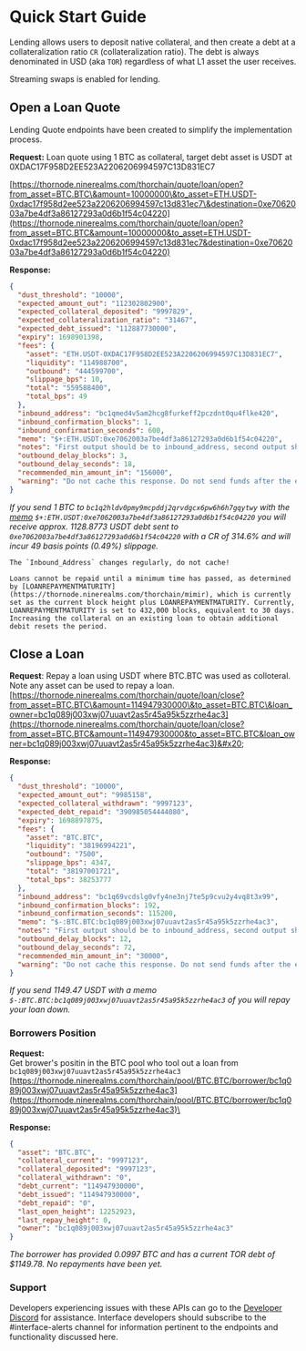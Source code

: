 # Quick Start Guide

Lending allows users to deposit native collateral, and then create a debt at a collateralization ratio `CR` (collateralization ratio). The debt is always denominated in USD (aka `TOR`) regardless of what L1 asset the user receives.

Streaming swaps is enabled for lending.&#x20;

## Open a Loan Quote

Lending Quote endpoints have been created to simplify the implementation process.&#x20;

**Request:** Loan quote using 1 BTC as collateral, target debt asset is USDT at 0XDAC17F958D2EE523A2206206994597C13D831EC7

[https://thornode.ninerealms.com/thorchain/quote/loan/open?from_asset=BTC.BTC\&amount=10000000\&to_asset=ETH.USDT-0xdac17f958d2ee523a2206206994597c13d831ec7\&destination=0xe7062003a7be4df3a86127293a0d6b1f54c04220](https://thornode.ninerealms.com/thorchain/quote/loan/open?from_asset=BTC.BTC&amount=10000000&to_asset=ETH.USDT-0xdac17f958d2ee523a2206206994597c13d831ec7&destination=0xe7062003a7be4df3a86127293a0d6b1f54c04220)

**Response:**

```json
{
  "dust_threshold": "10000",
  "expected_amount_out": "112302802900",
  "expected_collateral_deposited": "9997829",
  "expected_collateralization_ratio": "31467",
  "expected_debt_issued": "112887730000",
  "expiry": 1698901398,
  "fees": {
    "asset": "ETH.USDT-0XDAC17F958D2EE523A2206206994597C13D831EC7",
    "liquidity": "114988700",
    "outbound": "444599700",
    "slippage_bps": 10,
    "total": "559588400",
    "total_bps": 49
  },
  "inbound_address": "bc1qmed4v5am2hcg8furkeff2pczdnt0qu4flke420",
  "inbound_confirmation_blocks": 1,
  "inbound_confirmation_seconds": 600,
  "memo": "$+:ETH.USDT:0xe7062003a7be4df3a86127293a0d6b1f54c04220",
  "notes": "First output should be to inbound_address, second output should be change back to self, third output should be OP_RETURN, limited to 80 bytes. Do not send below the dust threshold. Do not use exotic spend scripts, locks or address formats (P2WSH with Bech32 address format preferred).",
  "outbound_delay_blocks": 3,
  "outbound_delay_seconds": 18,
  "recommended_min_amount_in": "156000",
  "warning": "Do not cache this response. Do not send funds after the expiry."
}
```

_If you send 1 BTC to `bc1q2hldv0pmy9mcpddj2qrvdgcx6pw6h6h7gqytwy` with the_ [_memo_](../concepts/memos.md#open-loan) _`$+:ETH.USDT:0xe7062003a7be4df3a86127293a0d6b1f54c04220` you will receive approx. 1128.8773 USDT debt sent to `0xe7062003a7be4df3a86127293a0d6b1f54c04220` with a CR of 314.6% and will incur 49 basis points (0.49%) slippage._&#x20;

```admonish danger
The `Inbound_Address` changes regularly, do not cache!
```

```admonish warning
Loans cannot be repaid until a minimum time has passed, as determined by [LOANREPAYMENTMATURITY](https://thornode.ninerealms.com/thorchain/mimir), which is currently set as the current block height plus LOANREPAYMENTMATURITY. Currently, LOANREPAYMENTMATURITY is set to 432,000 blocks, equivalent to 30 days. Increasing the collateral on an existing loan to obtain additional debit resets the period.
```

## **Close a Loan**

**Request**: Repay a loan using USDT where BTC.BTC was used as colloteral. Note any asset can be used to repay a loan. [https://thornode.ninerealms.com/thorchain/quote/loan/close?from_asset=BTC.BTC\&amount=114947930000\&to_asset=BTC.BTC\&loan_owner=bc1q089j003xwj07uuavt2as5r45a95k5zzrhe4ac3](https://thornode.ninerealms.com/thorchain/quote/loan/close?from_asset=BTC.BTC&amount=114947930000&to_asset=BTC.BTC&loan_owner=bc1q089j003xwj07uuavt2as5r45a95k5zzrhe4ac3)&#x20;

**Response:**

```json
{
  "dust_threshold": "10000",
  "expected_amount_out": "9985158",
  "expected_collateral_withdrawn": "9997123",
  "expected_debt_repaid": "390985054444080",
  "expiry": 1698897875,
  "fees": {
    "asset": "BTC.BTC",
    "liquidity": "38196994221",
    "outbound": "7500",
    "slippage_bps": 4347,
    "total": "38197001721",
    "total_bps": 38253777
  },
  "inbound_address": "bc1q69vcdslg0vfy4ne3nj7te5p9cvu2y4vq8t3x99",
  "inbound_confirmation_blocks": 192,
  "inbound_confirmation_seconds": 115200,
  "memo": "$-:BTC.BTC:bc1q089j003xwj07uuavt2as5r45a95k5zzrhe4ac3",
  "notes": "First output should be to inbound_address, second output should be change back to self, third output should be OP_RETURN, limited to 80 bytes. Do not send below the dust threshold. Do not use exotic spend scripts, locks or address formats (P2WSH with Bech32 address format preferred).",
  "outbound_delay_blocks": 12,
  "outbound_delay_seconds": 72,
  "recommended_min_amount_in": "30000",
  "warning": "Do not cache this response. Do not send funds after the expiry."
}
```

_If you send 1149.47 USDT with a memo `$-:BTC.BTC:bc1q089j003xwj07uuavt2as5r45a95k5zzrhe4ac3` of you will repay your loan down._&#x20;

### **Borrowers Position**

**Request:**\
Get brower's positin in the BTC pool who tool out a loan from `bc1q089j003xwj07uuavt2as5r45a95k5zzrhe4ac3`\
[https://thornode.ninerealms.com/thorchain/pool/BTC.BTC/borrower/bc1q089j003xwj07uuavt2as5r45a95k5zzrhe4ac3](https://thornode.ninerealms.com/thorchain/pool/BTC.BTC/borrower/bc1q089j003xwj07uuavt2as5r45a95k5zzrhe4ac3)\

**Response:**

```json
{
  "asset": "BTC.BTC",
  "collateral_current": "9997123",
  "collateral_deposited": "9997123",
  "collateral_withdrawn": "0",
  "debt_current": "114947930000",
  "debt_issued": "114947930000",
  "debt_repaid": "0",
  "last_open_height": 12252923,
  "last_repay_height": 0,
  "owner": "bc1q089j003xwj07uuavt2as5r45a95k5zzrhe4ac3"
}
```

_The borrower has provided 0.0997 BTC and has a current TOR debt of $1149.78. No repayments have been yet._&#x20;

### Support

Developers experiencing issues with these APIs can go to the [Developer Discord](https://discord.gg/2Vw3RsQ7) for assistance. Interface developers should subscribe to the #interface-alerts channel for information pertinent to the endpoints and functionality discussed here.
